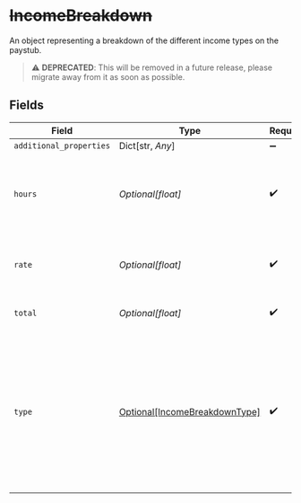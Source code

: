 # ~~IncomeBreakdown~~

An object representing a breakdown of the different income types on the paystub.

> :warning: **DEPRECATED**: This will be removed in a future release, please migrate away from it as soon as possible.


## Fields

| Field                                                                                                                                | Type                                                                                                                                 | Required                                                                                                                             | Description                                                                                                                          |
| ------------------------------------------------------------------------------------------------------------------------------------ | ------------------------------------------------------------------------------------------------------------------------------------ | ------------------------------------------------------------------------------------------------------------------------------------ | ------------------------------------------------------------------------------------------------------------------------------------ |
| `additional_properties`                                                                                                              | Dict[str, *Any*]                                                                                                                     | :heavy_minus_sign:                                                                                                                   | N/A                                                                                                                                  |
| `hours`                                                                                                                              | *Optional[float]*                                                                                                                    | :heavy_check_mark:                                                                                                                   | The number of hours logged for this income for this pay period.                                                                      |
| `rate`                                                                                                                               | *Optional[float]*                                                                                                                    | :heavy_check_mark:                                                                                                                   | The hourly rate at which the income is paid.                                                                                         |
| `total`                                                                                                                              | *Optional[float]*                                                                                                                    | :heavy_check_mark:                                                                                                                   | The total pay for this pay period.                                                                                                   |
| `type`                                                                                                                               | [Optional[IncomeBreakdownType]](../../models/shared/incomebreakdowntype.md)                                                          | :heavy_check_mark:                                                                                                                   | The type of income. Possible values include:<br/>  `"regular"`: regular income<br/>  `"overtime"`: overtime income<br/>  `"bonus"`: bonus income |